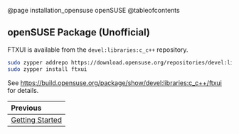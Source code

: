 @page installation_opensuse openSUSE
@tableofcontents

## openSUSE Package (Unofficial)

FTXUI is available from the `devel:libraries:c_c++` repository.

```bash
sudo zypper addrepo https://download.opensuse.org/repositories/devel:libraries:c_c++/openSUSE_Leap_$releasever/devel:libraries:c_c++.repo
sudo zypper install ftxui
```

See <https://build.opensuse.org/package/show/devel:libraries:c_c++/ftxui> for details.

<div class="section_buttons">

| Previous          |
|:------------------|
| [Getting Started](getting-started.html) |

</div>
